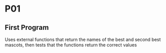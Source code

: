 # P01
## First Program

Uses external functions that return the names of the best and second best mascots, then tests that the functions return the correct values